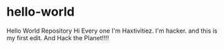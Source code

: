 # hello-world
Hello World  Repository
Hi Every one I'm Haxtivitiez. I'm hacker. and this is my first edit. And Hack the Planet!!!!

